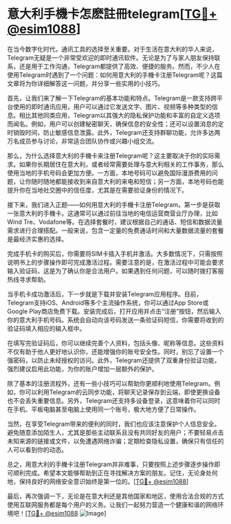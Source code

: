 # 意大利手機卡怎麽註冊telegram[[TG💪+ @esim1088](https://t.me/s/esim1088)]

在当今数字化时代，通讯工具的选择至关重要。对于生活在意大利的华人来说，Telegram无疑是一个非常受欢迎的即时通讯软件。无论是为了与家人朋友保持联系，还是用于工作沟通，Telegram都提供了高效、便捷的服务。然而，不少人在使用Telegram时遇到了一个问题：如何用意大利的手機卡注册Telegram呢？这篇文章将为你详细解答这一问题，并分享一些实用的小技巧。

首先，让我们来了解一下Telegram的基本功能和特点。Telegram是一款支持跨平台使用的即时通讯应用，用户可以通过它发送文字、图片、视频等多种类型的信息。相比其他同类应用，Telegram以其强大的隐私保护功能和丰富的自定义选项而闻名。例如，用户可以创建秘密聊天，确保信息的安全性；还可以设置消息的定时销毁时间，防止敏感信息泄露。此外，Telegram还支持群聊功能，允许多达两万名成员参与讨论，非常适合团队协作或兴趣小组交流。

那么，为什么选择意大利的手機卡来注册Telegram呢？这主要取决于你的实际需求。如果你长期居住在意大利，或者经常需要处理与意大利相关的工作事务，那么使用当地的手机号码会更加方便。一方面，本地号码可以避免国际漫游费用的问题，让你随时随地都能接收到来自意大利的来电和短信；另一方面，本地号码也能提升你在当地社交圈中的信任度，尤其是在需要验证身份的情况下。

接下来，我们进入正题——如何用意大利的手機卡注册Telegram。第一步是获取一张意大利的手機卡。这通常可以通过前往当地的电信运营商营业厅办理，比如Wind Tre、Vodafone等。在选择套餐时，建议根据自己的通话、短信和数据流量需求进行合理搭配。一般来说，包含一定量的免费通话时间和大量数据流量的套餐是最经济实惠的选择。

完成手机卡的购买后，你需要将SIM卡插入手机并激活。大多数情况下，只需按照说明书上的步骤操作即可完成激活过程。需要注意的是，在激活过程中可能会要求输入验证码，这是为了确认你是合法用户。如果遇到任何问题，可以随时拨打客服热线寻求帮助。

当手机卡成功激活后，下一步就是下载并安装Telegram应用程序。目前，Telegram支持iOS、Android等多个主流操作系统，你可以通过App Store或Google Play商店免费下载。安装完成后，打开应用并点击“注册”按钮，然后输入你的意大利手机号码。系统会自动向该号码发送一条验证码短信，你需要将收到的验证码填入相应的输入框中。

在填写完验证码后，你可以继续完善个人资料，包括头像、昵称等信息。这些资料不仅有助于他人更好地认识你，还能增强你的账号安全性。同时，别忘了设置一个强密码，以防止未经授权的访问。此外，Telegram还提供了双重身份验证功能，强烈建议启用此功能，为你的账户增加一层额外的保护。

除了基本的注册流程外，还有一些小技巧可以帮助你更顺利地使用Telegram。例如，你可以利用Telegram的云同步功能，将聊天记录保存到云端，即使更换设备也不会丢失重要信息。另外，Telegram还支持多设备登录，这意味着你可以同时在手机、平板电脑甚至电脑上使用同一个账号，极大地方便了日常操作。

当然，在享受Telegram带来的便利的同时，我们也应该注意保护个人信息安全。避免随意添加陌生人，尤其是那些主动联系且没有共同好友的用户；不要轻易点击未知来源的链接或文件，以免遭遇网络诈骗；定期检查隐私设置，确保只有信任的人可以看到你的动态。

总之，用意大利的手機卡注册Telegram并非难事，只要按照上述步骤逐步操作即可顺利完成。希望本文能够帮助到正在寻找解决方案的朋友。记住，无论身处何地，保持良好的网络安全意识始终是第一位的。[[TG💪+ @esim1088](https://t.me/s/esim1088)]

最后，再次强调一下，无论是在意大利还是其他国家和地区，使用合法合规的方式使用互联网服务都是每个用户的义务。让我们一起努力营造一个健康和谐的网络环境吧！[[TG💪+ @esim1088](https://t.me/s/esim1088) ![Image](https://i.postimg.cc/4NQfJmqS/Snipaste-2025-05-13-00-14-12.png)]